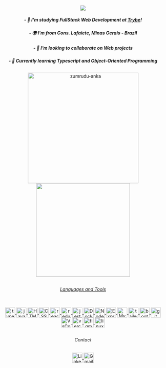 <h1 align="center">
  <a href="https://git.io/typing-svg">
    <img src="https://readme-typing-svg.herokuapp.com/?lines=Hello+World!+👋;+I+am+Rafael+Souza!+🇧🇷;&center=true&size=15">
  </a>

<h5 align="center"> - 🌱 I'm studying FullStack Web Development at <a href="https://www.betrybe.com/"><i>Trybe</i></a>!</h5>
<h5 align="center"> - 🌍  I'm from Cons. Lafaiete, Minas Gerais - Brazil</h5>
<h5 align="center"> - 👯 I’m looking to collaborate on Web projects</h5>
<h5 align="center"> - 🧠 Currently learning Typescript and Object-Oriented Programming</h5>

##

<div align=center>
  <a href="https://github.com/denvercoder1/github-readme-streak-stats" title="Go to Source">
    <img align="center" width=345 src="https://github-readme-streak-stats.herokuapp.com/?user=Rafael-Souza-97&count_private=true&theme=react&border=61dafb&hide_border=true" alt="zumrudu-anka" />
  </a>
  <a href="https://github.com/anuraghazra/github-readme-stats">
    <img width=292 align="center" src="https://github-readme-stats.vercel.app/api/top-langs/?username=Rafael-Souza-97&count_private=true&hide=c%23,powershell,Mathematica,Ruby,Objective-C,Objective-C%2b%2b,Cuda&title_color=61dafb&text_color=ffffff&icon_color=61dafb&bg_color=20232a&langs_count=8&layout=compact&border_color=61dafb&hide_border=true" />
</div>

##

<div align="center">
  <h6 align="center">Languages and Tools</h6>
  <a href="https://skillicons.dev" target="_blank"><br>          
    <img align="center" alt="typescript" width="31" src="https://skillicons.dev/icons?i=ts" />
    <img align="center" alt="javascript" width="31" src="https://skillicons.dev/icons?i=js" />
    <img align="center" alt="HTML" width="31" src="https://skillicons.dev/icons?i=html" />
    <img align="center" alt="CSS" width="31" src="https://skillicons.dev/icons?i=css" />
    <img align="center" alt="react" width="31" src="https://skillicons.dev/icons?i=react" />
    <img align="center" alt="redux" width="31" src="https://skillicons.dev/icons?i=redux" />
    <img align="center" alt="jest" width="31" src="https://skillicons.dev/icons?i=jest" />
    <img align="center" alt="Docker" width="31" src="https://skillicons.dev/icons?i=docker" />
    <img align="center" alt="Node.js" width="31" src="https://skillicons.dev/icons?i=nodejs" />
    <img align="center" alt="Express" width="31" src="https://skillicons.dev/icons?i=express" />
    <img align="center" alt="MySQL" width="31" src="https://skillicons.dev/icons?i=mysql" />
    <img align="center" alt="tailwind" width="31" src="https://skillicons.dev/icons?i=tailwind" />
    <img align="center" alt="bootstrap" width="31" src="https://skillicons.dev/icons?i=bootstrap" />
    <img align="center" alt="git" width="31" src="https://skillicons.dev/icons?i=git" />
    <img align="center" alt="VsCode" width="31" src="https://skillicons.dev/icons?i=vscode" />
    <img align="center" alt="vercel" width="31" src="https://skillicons.dev/icons?i=vercel" />
    <img align="center" alt="figma" width="31" src="https://skillicons.dev/icons?i=figma" />
    <img align="center" alt="linux" width="31" src="https://skillicons.dev/icons?i=linux" />
  </a>
</div>

##

<div align="center">
  <h6 align="center">Contact</h6>
    <a href="https://www.linkedin.com/in/rafael-souza97/" target="_blank">
      <img align="center" alt="Linkedin" height="32" src="https://img.shields.io/static/v1?message=LinkedIn&logo=linkedin&label=&color=282A36&logoColor=61dafb&labelColor=&style=for-the-badge" />
  </a>
    <a href="mailto:apsouza.rafael97@gmail.com" target="_blank">
      <img align="center" alt="Gmail" height="32" src="https://img.shields.io/static/v1?message=Gmail&logo=gmail&label=&color=282A36&logoColor=61dafb&labelColor=&style=for-the-badge" />
    </a>
</div>
